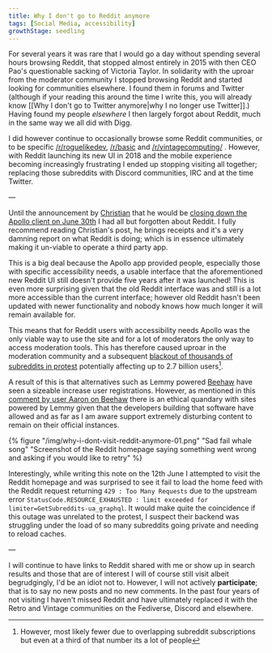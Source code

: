 ```yaml
---
title: Why I don't go to Reddit anymore
tags: [Social Media, accessibility]
growthStage: seedling
---
```


For several years it was rare that I would go a day without spending several hours browsing Reddit, that stopped almost entirely in 2015 with then CEO Pao's questionable sacking of Victoria Taylor. In solidarity with the uproar from the moderator community I stopped browsing Reddit and started looking for communities elsewhere. I found them in forums and Twitter (although if your reading this around the time I write this, you will already know [[Why I don't go to Twitter anymore|why I no longer use Twitter]].) Having found my people _elsewhere_ I then largely forgot about Reddit, much in the same way we all did with Digg.

I did however continue to occasionally browse some Reddit communities, or to be specific [/r/roguelikedev](https://www.reddit.com/r/roguelikedev/), [/r/basic](https://www.reddit.com/r/basic/) and [/r/vintagecomputing/](https://www.reddit.com/r/vintagecomputing/) . However, with Reddit launching its new UI in 2018 and the mobile experience becoming increasingly frustrating I ended up stopping visiting all together; replacing those subreddits with Discord communities, IRC and at the time Twitter.

—

Until the announcement by [Christian](https://mastodon.social/@christianselig) that he would be [closing down the Apollo client on June 30th](https://www.reddit.com/r/apolloapp/comments/144f6xm/apollo_will_close_down_on_june_30th_reddits/) I had all but forgotten about Reddit. I fully recommend reading Christian's post, he brings receipts and it's a very damning report on what Reddit is doing; which is in essence ultimately making it un-viable to operate a third party app.

This is a big deal because the Apollo app provided people, especially those with specific accessibility needs, a usable interface that the aforementioned new Reddit UI still doesn't provide five years after it was launched! This is even more surprising given that the old Reddit interface was and still is a lot more accessible than the current interface; however old Reddit hasn't been updated with newer functionality and nobody knows how much longer it will remain available for.

This means that for Reddit users with accessibility needs Apollo was the only viable way to use the site and for a lot of moderators the only way to access moderation tools. This has therefore caused uproar in the moderation community and a subsequent [blackout of thousands of subreddits in protest](https://reddark.untone.uk/) potentially affecting up to 2.7 billion users[^1].

A result of this is that alternatives such as Lemmy powered [Beehaw](https://beehaw.org/) have seen a sizeable increase user registrations. However, as mentioned in this [comment by user Aaron on Beehaw](https://beehaw.org/comment/123998) there is an ethical quandary with sites powered by Lemmy given that the developers building that software have allowed and as far as I am aware support extremely disturbing content to remain on their official instances.

{% figure "/img/why-i-dont-visit-reddit-anymore-01.png" "Sad fail whale song" "Screenshot of the Reddit homepage saying something went wrong and asking if you would like to retry" %}


Interestingly, while writing this note on the 12th June I attempted to visit the Reddit homepage and was surprised to see it fail to load the home feed with the Reddit request returning `429 : Too Many Requests` due to the upstream error `StatusCode.RESOURCE_EXHAUSTED : limit exceeded for limiter=GetSubreddits-ua_graphql`. It would make quite the coincidence if this outage was unrelated to the protest, I suspect their backend was struggling under the load of so many subreddits going private and needing to reload caches.

—

I will continue to have links to Reddit shared with me or show up in search results and those that are of interest I will of course still visit albeit begrudgingly, I'd be an idiot not to. However, I will not actively **participate**; that is to say no new posts and no new comments. In the past four years of not visiting I haven't missed Reddit and have ultimately replaced it with the Retro and Vintage communities on the Fediverse, Discord and elsewhere.

[^1]: However, most likely fewer due to overlapping subreddit subscriptions but even at a third of that number its a lot of people
